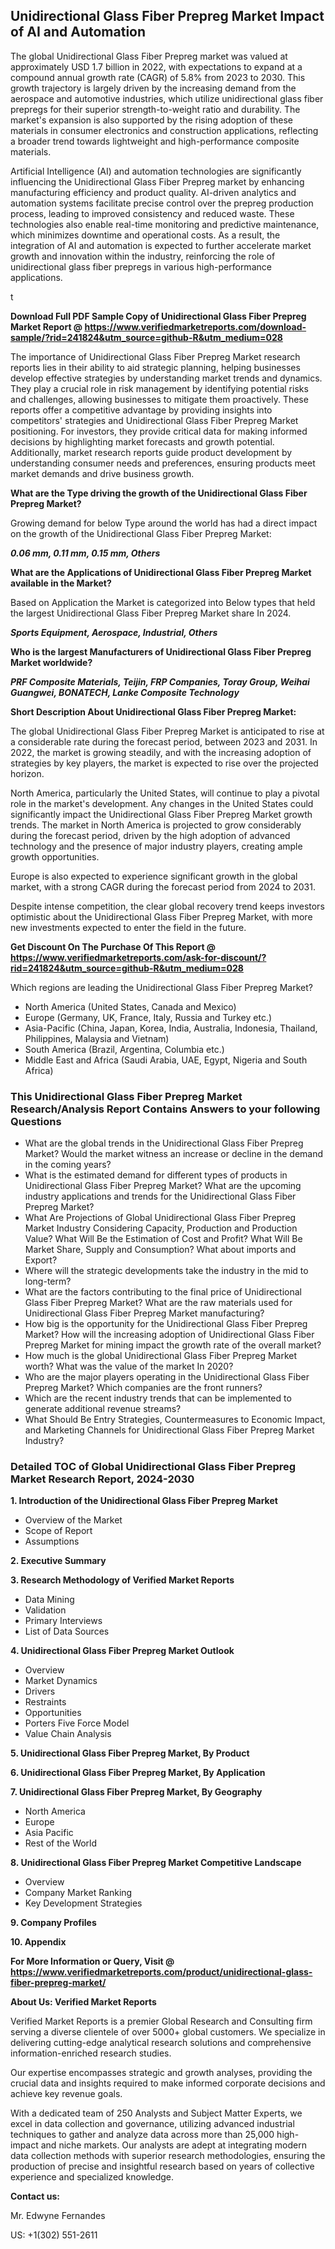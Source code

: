<h2>Unidirectional Glass Fiber Prepreg Market Impact of AI and Automation</h2><p>The global Unidirectional Glass Fiber Prepreg market was valued at approximately USD 1.7 billion in 2022, with expectations to expand at a compound annual growth rate (CAGR) of 5.8% from 2023 to 2030. This growth trajectory is largely driven by the increasing demand from the aerospace and automotive industries, which utilize unidirectional glass fiber prepregs for their superior strength-to-weight ratio and durability. The market's expansion is also supported by the rising adoption of these materials in consumer electronics and construction applications, reflecting a broader trend towards lightweight and high-performance composite materials.</p><p>Artificial Intelligence (AI) and automation technologies are significantly influencing the Unidirectional Glass Fiber Prepreg market by enhancing manufacturing efficiency and product quality. AI-driven analytics and automation systems facilitate precise control over the prepreg production process, leading to improved consistency and reduced waste. These technologies also enable real-time monitoring and predictive maintenance, which minimizes downtime and operational costs. As a result, the integration of AI and automation is expected to further accelerate market growth and innovation within the industry, reinforcing the role of unidirectional glass fiber prepregs in various high-performance applications.</p>t</p><p id="" class=""><strong>Download Full PDF Sample Copy of Unidirectional Glass Fiber Prepreg Market Report @ <a href="https://www.verifiedmarketreports.com/download-sample/?rid=241824&utm_source=github-R&utm_medium=028" target="_blank">https://www.verifiedmarketreports.com/download-sample/?rid=241824&utm_source=github-R&utm_medium=028</a></strong></p><p>The importance of&nbsp;Unidirectional Glass Fiber Prepreg Market research reports lies in their ability to aid strategic planning, helping businesses develop effective strategies by understanding market trends and dynamics. They play a crucial role in risk management by identifying potential risks and challenges, allowing businesses to mitigate them proactively. These reports offer a competitive advantage by providing insights into competitors' strategies and Unidirectional Glass Fiber Prepreg Market positioning. For investors, they provide critical data for making informed decisions by highlighting market forecasts and growth potential. Additionally, market research reports guide product development by understanding consumer needs and preferences, ensuring products meet market demands and drive business growth.</p><p><strong>What are the&nbsp;Type driving the growth of the Unidirectional Glass Fiber Prepreg Market?</strong></p><p id="" class="">Growing demand for below Type around the world has had a direct impact on the growth of the Unidirectional Glass Fiber Prepreg Market:</p><em><strong>0.06 mm, 0.11 mm, 0.15 mm, Others</strong></em></p><strong>What are the&nbsp;Applications&nbsp;of Unidirectional Glass Fiber Prepreg Market available in the Market?</strong></p><p id="" class="">Based on Application the Market is categorized into Below types that held the largest Unidirectional Glass Fiber Prepreg Market share In 2024.</p><em><strong>Sports Equipment, Aerospace, Industrial, Others</strong></em></p><strong>Who is the largest Manufacturers of Unidirectional Glass Fiber Prepreg Market worldwide?</strong></p><p><em><strong>PRF Composite Materials, Teijin, FRP Companies, Toray Group, Weihai Guangwei, BONATECH, Lanke Composite Technology</strong></em></p><p id="" class=""><strong>Short Description About Unidirectional Glass Fiber Prepreg Market:</strong></p><p>The global Unidirectional Glass Fiber Prepreg Market is anticipated to rise at a considerable rate during the forecast period, between 2023 and 2031. In 2022, the market is growing steadily, and with the increasing adoption of strategies by key players, the market is expected to rise over the projected horizon.</p><p>North America, particularly the United States, will continue to play a pivotal role in the market's development. Any changes in the United States could significantly impact the Unidirectional Glass Fiber Prepreg Market growth trends. The market in North America is projected to grow considerably during the forecast period, driven by the high adoption of advanced technology and the presence of major industry players, creating ample growth opportunities.</p><p>Europe is also expected to experience significant growth in the global market, with a strong CAGR during the forecast period from 2024 to 2031.</p><p>Despite intense competition, the clear global recovery trend keeps investors optimistic about the Unidirectional Glass Fiber Prepreg Market, with more new investments expected to enter the field in the future.</p><p id="" class=""><strong>Get Discount On The Purchase Of This Report @ <a href="https://www.verifiedmarketreports.com/ask-for-discount/?rid=241824&utm_source=github-R&utm_medium=028" target="_blank">https://www.verifiedmarketreports.com/ask-for-discount/?rid=241824&utm_source=github-R&utm_medium=028</a></strong></p>Which regions are leading the Unidirectional Glass Fiber Prepreg Market?</p><ul><li>North America (United States, Canada and Mexico)</li><li>Europe (Germany, UK, France, Italy, Russia and Turkey etc.)</li><li>Asia-Pacific (China, Japan, Korea, India, Australia, Indonesia, Thailand, Philippines, Malaysia and Vietnam)</li><li>South America (Brazil, Argentina, Columbia etc.)</li><li>Middle East and Africa (Saudi Arabia, UAE, Egypt, Nigeria and South Africa)</li></ul><h3 id="" class="">This Unidirectional Glass Fiber Prepreg Market Research/Analysis Report Contains Answers to your following Questions</h3><ul><li>What are the global trends in the Unidirectional Glass Fiber Prepreg Market? Would the market witness an increase or decline in the demand in the coming years?</li><li>What is the estimated demand for different types of products in Unidirectional Glass Fiber Prepreg Market? What are the upcoming industry applications and trends for the Unidirectional Glass Fiber Prepreg Market?</li><li>What Are Projections of Global Unidirectional Glass Fiber Prepreg Market Industry Considering Capacity, Production and Production Value? What Will Be the Estimation of Cost and Profit? What Will Be Market Share, Supply and Consumption? What about imports and Export?</li><li>Where will the strategic developments take the industry in the mid to long-term?</li><li>What are the factors contributing to the final price of Unidirectional Glass Fiber Prepreg Market? What are the raw materials used for Unidirectional Glass Fiber Prepreg Market manufacturing?</li><li>How big is the opportunity for the Unidirectional Glass Fiber Prepreg Market? How will the increasing adoption of Unidirectional Glass Fiber Prepreg Market for mining impact the growth rate of the overall market?</li><li>How much is the global Unidirectional Glass Fiber Prepreg Market worth? What was the value of the market In 2020?</li><li>Who are the major players operating in the Unidirectional Glass Fiber Prepreg Market? Which companies are the front runners?</li><li>Which are the recent industry trends that can be implemented to generate additional revenue streams?</li><li>What Should Be Entry Strategies, Countermeasures to Economic Impact, and Marketing Channels for Unidirectional Glass Fiber Prepreg Market Industry?</li></ul><h3 id="" class="">Detailed TOC of Global Unidirectional Glass Fiber Prepreg Market Research Report, 2024-2030</h3><p id="" class=""><strong>1. Introduction of the Unidirectional Glass Fiber Prepreg Market</strong></p><ul><li>Overview of the Market</li><li>Scope of Report</li><li>Assumptions</li></ul><p id="" class=""><strong>2. Executive Summary</strong></p><p id="" class=""><strong>3. Research Methodology of Verified Market Reports</strong></p><ul><li>Data Mining</li><li>Validation</li><li>Primary Interviews</li><li>List of Data Sources</li></ul><p id="" class=""><strong>4. Unidirectional Glass Fiber Prepreg Market Outlook</strong></p><ul><li>Overview</li><li>Market Dynamics</li><li>Drivers</li><li>Restraints</li><li>Opportunities</li><li>Porters Five Force Model</li><li>Value Chain Analysis</li></ul><p id="" class=""><strong>5. Unidirectional Glass Fiber Prepreg Market, By Product</strong></p><p id="" class=""><strong>6. Unidirectional Glass Fiber Prepreg Market, By Application</strong></p><p id="" class=""><strong>7. Unidirectional Glass Fiber Prepreg Market, By Geography</strong></p><ul><li>North America</li><li>Europe</li><li>Asia Pacific</li><li>Rest of the World</li></ul><p id="" class=""><strong>8. Unidirectional Glass Fiber Prepreg Market Competitive Landscape</strong></p><ul><li>Overview</li><li>Company Market Ranking</li><li>Key Development Strategies</li></ul><p id="" class=""><strong>9. Company Profiles</strong></p><p id="" class=""><strong>10. Appendix</strong></p><p id="" class=""><strong>For More Information or Query, Visit @ <a href="https://www.verifiedmarketreports.com/product/unidirectional-glass-fiber-prepreg-market/" target="_blank">https://www.verifiedmarketreports.com/product/unidirectional-glass-fiber-prepreg-market/</a></strong></p><p id="" class=""><strong>About Us: Verified Market Reports</strong></p><p id="" class="">Verified Market Reports is a premier Global Research and Consulting firm serving a diverse clientele of over 5000+ global customers. We specialize in delivering cutting-edge analytical research solutions and comprehensive information-enriched research studies.</p><p id="" class="">Our expertise encompasses strategic and growth analyses, providing the crucial data and insights required to make informed corporate decisions and achieve key revenue goals.</p><p id="" class="">With a dedicated team of 250 Analysts and Subject Matter Experts, we excel in data collection and governance, utilizing advanced industrial techniques to gather and analyze data across more than 25,000 high-impact and niche markets. Our analysts are adept at integrating modern data collection methods with superior research methodologies, ensuring the production of precise and insightful research based on years of collective experience and specialized knowledge.</p><p id="" class=""><strong>Contact us:</strong></p><p id="" class="">Mr. Edwyne Fernandes</p><p id="" class="">US: +1(302) 551-2611</p>